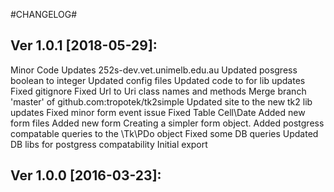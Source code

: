 
#CHANGELOG#

Ver 1.0.1 [2018-05-29]:
-------------------------------
Minor Code Updates
252s-dev.vet.unimelb.edu.au
Updated posgress boolean to integer
Updated config files
Updated code to for lib updates
Fixed gitignore
Fixed Url to Uri class names and methods
Merge branch 'master' of github.com:tropotek/tk2simple
Updated site to the new tk2 lib updates
Fixed minor form event issue
Fixed Table Cell\Date
Added new form files
Added new form
Creating a simpler form object.
Added postgress compatable queries to the \Tk\PDo object
Fixed some DB queries
Updated DB libs for postgress compatability
Initial export


Ver 1.0.0 [2016-03-23]:
-------------------------------

